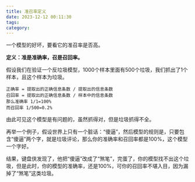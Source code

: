 ```yaml
---
title: 准召率定义
date: 2023-12-12 00:11:30
tags:
category:
---
```




一个模型的好坏，要看它的准召率是否高。

**定义：准是准确率，召是召回率。**

假设我们在验证一个反垃圾模型，1000个样本里面有500个垃圾，我们抓出了1个样本，且这个样本为垃圾。

```
正确率 = 提取出的正确信息条数 / 提取出的信息条数
召回率 = 提取出的正确信息条数 / 样本中的信息条数
那么准确率 1/1=100%
而召回率 1/500=0.2%
```

由此可见这个模型是有问题的，虽然抓得对，但是垃圾抓得不全。

再举一个例子，假设世界上只有一个脏话：“傻逼”，然后模型的规则是，只要包含“傻逼”两个字，就是垃圾评论，那么你的准确率和召回率都是100%，这个模型一个字好。

结果，键盘侠发现了，他把“傻逼”改成了“煞笔”，完蛋了，你的模型找不出这个垃圾，但是此时，你的模型的准确率，还是100%，可你的召回率不堪入目，因为漏掉了“煞笔”这类垃圾。
